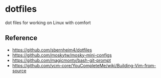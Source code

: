 # dotfiles
dot files for working on Linux with comfort

## Reference
* https://github.com/sbernheim4/dotfiles
* https://github.com/moskytw/mosky-mini-configs
* https://github.com/magicmonty/bash-git-prompt
* https://github.com/ycm-core/YouCompleteMe/wiki/Building-Vim-from-source
